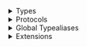 <details>
<summary>Types</summary>

  - [BestAreaLayer](/BestAreaLayer)
  - [DirectionsResponse](/DirectionsResponse)
  - [Garage](/Garage)
  - [HeatmapLayer](/HeatmapLayer)
  - [LayerRules](/LayerRules)
  - [LayerRules.Layer](/LayerRules.Layer)
  - [LocationHistoryService](/LocationHistoryService)
  - [ParkingChanceViewController](/ParkingChanceViewController)
  - [ParknavAPI](/ParknavAPI)
  - [ParknavLayer](/ParknavLayer)
  - [ParknavMBNavigationViewController](/ParknavMBNavigationViewController)
  - [ParknavNavigationObject](/ParknavNavigationObject)
  - [ParknavNavigationObject.ExitType](/ParknavNavigationObject.ExitType)
  - [ParknavNavigationViewController](/ParknavNavigationViewController)
  - [ParknavNavigationWithPreviewViewController](/ParknavNavigationWithPreviewViewController)
  - [ParknavRouteOptions](/ParknavRouteOptions)
  - [ParknavRouteOptions.CurrentDirection](/ParknavRouteOptions.CurrentDirection)
  - [ParknavRouteOptions.GarageSupport](/ParknavRouteOptions.GarageSupport)
  - [ParknavRouteOptions.GarageType](/ParknavRouteOptions.GarageType)
  - [ParknavRouteOptions.Lang](/ParknavRouteOptions.Lang)
  - [ParknavRouteOptions.MapStyle](/ParknavRouteOptions.MapStyle)
  - [ParknavRouteOptions.OutputFormat](/ParknavRouteOptions.OutputFormat)
  - [ParknavRouteOptions.PaymentControl](/ParknavRouteOptions.PaymentControl)
  - [ParknavRouteOptions.PaymentMethod](/ParknavRouteOptions.PaymentMethod)
  - [ParknavRouteOptions.Proximity](/ParknavRouteOptions.Proximity)
  - [ParknavRouteOptions.RouteSource](/ParknavRouteOptions.RouteSource)
  - [ParknavRouteOptions.SpotType](/ParknavRouteOptions.SpotType)
  - [RouteMessageView](/RouteMessageView)
  - [RouteTypeView](/RouteTypeView)
  - [ServiceEndpointInfo](/ServiceEndpointInfo)
  - [StyleColorsScheme](/StyleColorsScheme)

</details>

<details>
<summary>Protocols</summary>

  - [ParknavEventsListener](/ParknavEventsListener)

</details>

<details>
<summary>Global Typealiases</summary>

  - [ServerInfo](/ServerInfo)

</details>

<details>
<summary>Extensions</summary>

  - [Double](/Double)
  - [UIView](/UIView)
  - [UIWindow](/UIWindow)

</details>
